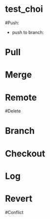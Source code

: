 # test_choi

#Push:
- push to branch: 

# Pull

# Merge 

# Remote



#Delete

# Branch

# Checkout

# Log

# Revert

#Conflict 


